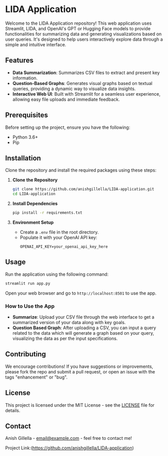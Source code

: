 
# LIDA Application

Welcome to the LIDA Application repository! This web application uses Streamlit, LIDA, and OpenAI's GPT or Hugging Face models to provide functionalities for summarizing data and generating visualizations based on user queries. It's designed to help users interactively explore data through a simple and intuitive interface.

## Features

- **Data Summarization**: Summarizes CSV files to extract and present key information.
- **Question-Based Graphs**: Generates visual graphs based on textual queries, providing a dynamic way to visualize data insights.
- **Interactive Web UI**: Built with Streamlit for a seamless user experience, allowing easy file uploads and immediate feedback.

## Prerequisites

Before setting up the project, ensure you have the following:
- Python 3.6+
- Pip

## Installation

Clone the repository and install the required packages using these steps:

1. **Clone the Repository**
    ```bash
    git clone https://github.com/anishgillella/LIDA-application.git
    cd LIDA-application
    ```

2. **Install Dependencies**
    ```bash
    pip install -r requirements.txt
    ```

3. **Environment Setup**
    - Create a `.env` file in the root directory.
    - Populate it with your OpenAI API key:
      ```
      OPENAI_API_KEY=your_openai_api_key_here
      ```

## Usage

Run the application using the following command:

```bash
streamlit run app.py
```

Open your web browser and go to `http://localhost:8501` to use the app.

### How to Use the App

- **Summarize**: Upload your CSV file through the web interface to get a summarized version of your data along with key goals.
- **Question Based Graph**: After uploading a CSV, you can input a query related to the data which will generate a graph based on your query, visualizing the data as per the input specifications.

## Contributing

We encourage contributions! If you have suggestions or improvements, please fork the repo and submit a pull request, or open an issue with the tags "enhancement" or "bug".

## License

This project is licensed under the MIT License - see the [LICENSE](LICENSE) file for details.

## Contact

Anish Gillella - email@example.com - feel free to contact me!

Project Link:(https://github.com/anishgillella/LIDA-application)
